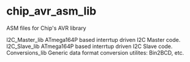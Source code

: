chip_avr_asm_lib
================

ASM files for Chip's AVR library

I2C_Master_lib		ATmega164P based interrtup driven I2C Master code.
I2C_Slave_lib		ATmega164P based interrtup driven I2C Slave code.
Conversions_lib		Generic data format conversion utilites: Bin2BCD, etc.
